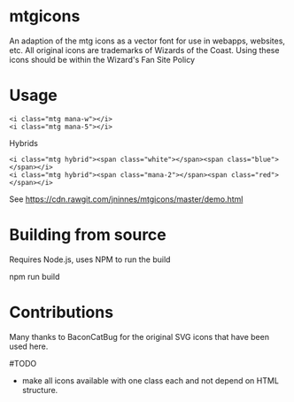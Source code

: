 # mtgicons

An adaption of the mtg icons as a vector font for use in webapps, websites, etc. All original icons are trademarks of Wizards of the Coast. Using these icons should be within the Wizard's Fan Site Policy <link>

# Usage

	<i class="mtg mana-w"></i>
	<i class="mtg mana-5"></i>
	
Hybrids

	<i class="mtg hybrid"><span class="white"></span><span class="blue"></span></i>
	<i class="mtg hybrid"><span class="mana-2"></span><span class="red"></span></i>

See https://cdn.rawgit.com/jninnes/mtgicons/master/demo.html

# Building from source

Requires Node.js, uses NPM to run the build

  npm run build

# Contributions

Many thanks to BaconCatBug for the original SVG icons that have been used here.




#TODO

- make all icons available with one class each and not depend on HTML structure.
